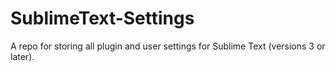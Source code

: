 SublimeText-Settings
====================

A repo for storing all plugin and user settings for Sublime Text (versions 3 or later).
